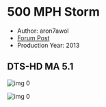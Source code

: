 # 500 MPH Storm

* Author: aron7awol
* [Forum Post](https://www.avsforum.com/threads/bass-eq-for-filtered-movies.2995212/post-57464304)
* Production Year: 2013

## DTS-HD MA 5.1

![img 0](https://i.imgur.com/1cvQ4pi.jpg)

![img 0](https://i.imgur.com/eaXF8yE.jpg)

